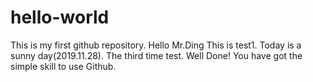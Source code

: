 # hello-world
This is my first github repository.
Hello Mr.Ding
This is test1.
Today is a sunny day(2019.11.28).
The third time test.
Well Done!
You have got the simple skill to use Github.
